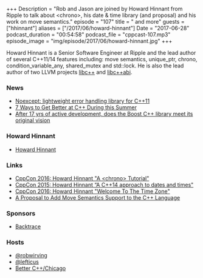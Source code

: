 +++
Description = "Rob and Jason are joined by Howard Hinnant from Ripple to talk about &lt;chrono&gt;, his date & time library (and proposal) and his work on move semantics."
episode = "107"
title = "<chrono> and more"
guests = ["hhinnant"]
aliases = ["/2017/06/howard-hinnant"]
Date = "2017-06-28"
podcast_duration = "00:54:58"
podcast_file = "cppcast-107.mp3"
episode_image = "img/episode/2017/06/howard-hinnant.jpg"
+++

Howard Hinnant is a Senior Software Engineer at Ripple and the lead author of several C++11/14 features including: move semantics, unique_ptr, chrono, condition_variable_any, shared_mutex and std::lock. He is also the lead author of two LLVM projects [libc++](http://libcxx.llvm.org) and [libc++abi](http://libcxxabi.llvm.org).

### News ###

 - [Noexcept: lightweight error handling library for C++11](https://zajo.github.io/boost-noexcept/)
 - [7 Ways to Get Better at C++ During this Summer](http://www.fluentcpp.com/2017/06/23/7-ways-better-cpp-summer/)
 - [After 17 yrs of active development, does the Boost C++ library meet its original vision](http://cppdepend.com/blog/?p=148)

### Howard Hinnant ###

 - [Howard Hinnant](https://howardhinnant.github.io/HowardHinnant.html)

### Links ###

 - [CppCon 2016: Howard Hinnant "A \<chrono\> Tutorial"](https://www.youtube.com/watch?v=P32hvk8b13M)
 - [CppCon 2015: Howard Hinnant “A C++14 approach to dates and times"](https://www.youtube.com/watch?v=tzyGjOm8AKo)
 - [CppCon 2016: Howard Hinnant "Welcome To The Time Zone"](https://www.youtube.com/watch?v=Vwd3pduVGKY)
 - [A Proposal to Add Move Semantics Support to the C++ Language](http://www.open-std.org/jtc1/sc22/wg21/docs/papers/2002/n1377.htm)

### Sponsors ###

- [Backtrace](https://www.backtrace.io/cppcast)

### Hosts ###

- [@robwirving](https://twitter.com/robwirving)
- [@lefticus](https://twitter.com/lefticus)
- [Better C++/Chicago](https://www.eventbrite.com/e/better-c-chicago-registration-34084060342)
